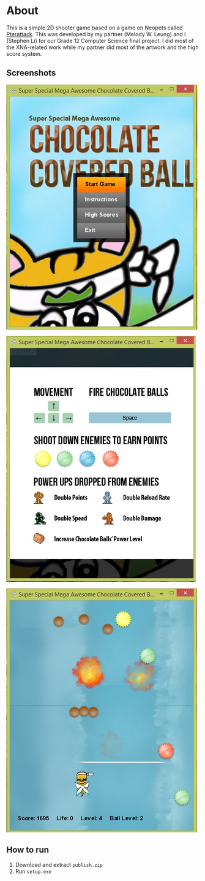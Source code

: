 About
===

This is a simple 2D shooter game based on a game on Neopets called [Pterattack](http://www.neopets.com/games/game.phtml?game_id=587). This was developed by my partner (Melody W. Leung) and I (Stephen Li) for our Grade 12 Computer Science final project. I did most of the XNA-related work while my partner did most of the artwork and the high score system.

Screenshots
---

![Homepage](homepage.jpg)

![Homepage](instructions.jpg)

![Homepage](game.jpg)

How to run
---

1. Download and extract `publish.zip`
2. Run `setup.exe`
